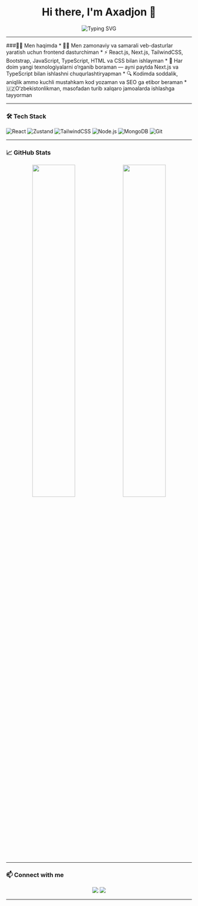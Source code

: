 <h1 align="center">Hi there, I'm Axadjon 👋</h1>

<p align="center">
  <img src="https://readme-typing-svg.demolab.com/?lines=Full-stack+developer;React+%7C+Node.js+%7C+MongoDB;Clean+Code+Lover;Always+Learning..." alt="Typing SVG" />
</p>

---

###🙋‍♂️ Men haqimda
	*	🧑‍💻 Men zamonaviy va samarali veb-dasturlar yaratish uchun frontend dasturchiman
	*	⚡ React.js, Next.js, TailwindCSS, Bootstrap, JavaScript, TypeScript, HTML va CSS bilan ishlayman
	*	🧠 Har doim yangi texnologiyalarni o‘rganib boraman — ayni paytda Next.js va TypeScript bilan ishlashni chuqurlashtiryapman
	*	🔍 Kodimda soddalik, aniqlik ammo kuchli mustahkam kod yozaman va SEO ga etibor beraman
	*	🇺🇿O‘zbekistonlikman, masofadan turib xalqaro jamoalarda ishlashga tayyorman 

---

### 🛠️ Tech Stack
![React](https://img.shields.io/badge/React-20232A?style=for-the-badge&logo=react&logoColor=61DAFB)
![Zustand](https://img.shields.io/badge/Zustand-%2320232a?style=for-the-badge&logo=zoo&logoColor=white)
![TailwindCSS](https://img.shields.io/badge/TailwindCSS-%2338B2AC?style=for-the-badge&logo=tailwind-css&logoColor=white)
![Node.js](https://img.shields.io/badge/Node.js-%23339933?style=for-the-badge&logo=nodedotjs&logoColor=white)
![MongoDB](https://img.shields.io/badge/MongoDB-%2347A248?style=for-the-badge&logo=mongodb&logoColor=white)
![Git](https://img.shields.io/badge/Git-%23F05032?style=for-the-badge&logo=git&logoColor=white)

---

### 📈 GitHub Stats
<p align="center">
  <img src="https://github-readme-stats.vercel.app/api?username=axadjon18&show_icons=true&theme=tokyonight" width="48%" />
  <img src="https://github-readme-streak-stats.herokuapp.com/?user=axadjon18&theme=tokyonight" width="48%" />
</p>

---

### 📫 Connect with me
<p align="center">
  <a href="https://t.me/akhii_571"><img src="https://img.shields.io/badge/Telegram-2CA5E0?style=for-the-badge&logo=telegram&logoColor=white" /></a>
  <a href="mailto:axadjonmannonov18@gmailcom"><img src="https://img.shields.io/badge/Email-D14836?style=for-the-badge&logo=gmail&logoColor=white" /></a>
</p>

---

